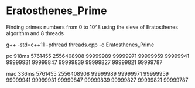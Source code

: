 # Eratosthenes_Prime
Finding primes numbers from 0 to 10^8 using the sieve of Eratosthenes algorithm and 8 threads

g++ -std=c++11 -pthread  threads.cpp -o Eratosthenes_Prime

pc 
918ms 5761455 2556408908
99999989 99999971 99999959 99999941 99999931 99999847 99999839 99999827 99999821 99999787

mac
336ms 5761455 2556408908
99999989 99999971 99999959 99999941 99999931 99999847 99999839 99999827 99999821 99999787 
